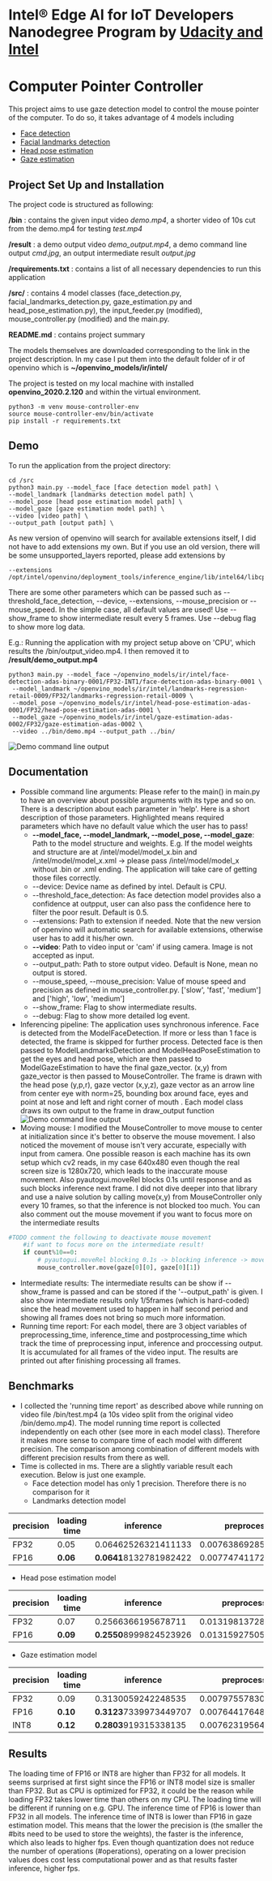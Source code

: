 # Intel® Edge AI for IoT Developers Nanodegree Program by [Udacity and Intel](https://www.udacity.com/course/intel-edge-ai-for-iot-developers-nanodegree--nd131)
# Computer Pointer Controller

This project aims to use gaze detection model to control the mouse pointer of the computer. To do so, it takes advantage of 4 models including
  * [Face detection](https://docs.openvinotoolkit.org/latest/_models_intel_face_detection_adas_binary_0001_description_face_detection_adas_binary_0001.html)
  * [Facial landmarks detection](https://docs.openvinotoolkit.org/latest/_models_intel_landmarks_regression_retail_0009_description_landmarks_regression_retail_0009.html)
  * [Head pose estimation](https://docs.openvinotoolkit.org/latest/_models_intel_head_pose_estimation_adas_0001_description_head_pose_estimation_adas_0001.html )
  * [Gaze estimation](https://docs.openvinotoolkit.org/latest/_models_intel_gaze_estimation_adas_0002_description_gaze_estimation_adas_0002.html )


## Project Set Up and Installation

The project code is structured as following:

**/bin** : contains the given input video *demo.mp4*, a shorter video of 10s cut from the demo.mp4 for testing *test.mp4*

**/result** : a demo output video *demo_output.mp4*, a demo command line output *cmd.jpg*, an output intermediate result *output.jpg*

**/requirements.txt** : contains a list of all necessary dependencies to run this application

**/src/** : contains 4 model classes (face_detection.py, facial_landmarks_detection.py, gaze_estimation.py and head_pose_estimation.py), the input_feeder.py (modified), mouse_controller.py (modified) and the main.py.

**README.md** : contains project summary

The models themselves are downloaded corresponding to the link in the project description. In my case I put them into the default folder of ir of openvino which is **~/openvino_models/ir/intel/**

The project is tested on my local machine with installed **openvino_2020.2.120** and within the virtual environment.

```console
python3 -m venv mouse-controller-env
source mouse-controller-env/bin/activate
pip install -r requirements.txt
```

## Demo
To run the application from the project directory:
```console
cd /src
python3 main.py --model_face [face detection model path] \
--model_landmark [landmarks detection model path] \
--model_pose [head pose estimation model path] \
--model_gaze [gaze estimation model path] \
--video [video path] \
--output_path [output path] \
```
As new version of openvino will search for available extensions itself, I did not have to add extensions my own. But if you use an old version, there will be some unsupported_layers reported, please add extensions by
```console
--extensions /opt/intel/openvino/deployment_tools/inference_engine/lib/intel64/libcpu_extension_sse4.so
```

There are some other parameters which can be passed such as --threshold_face_detection, --device,  --extensions, --mouse_precision or --mouse_speed. In the simple case, all default values are used! Use --show_frame to show intermediate result every 5 frames. Use --debug flag to show more log data.

E.g.: Running the application with my project setup above on 'CPU', which results the /bin/output_video.mp4. I then removed it to  **/result/demo_output.mp4**
```console
python3 main.py --model_face ~/openvino_models/ir/intel/face-detection-adas-binary-0001/FP32-INT1/face-detection-adas-binary-0001 \
 --model_landmark ~/openvino_models/ir/intel/landmarks-regression-retail-0009/FP32/landmarks-regression-retail-0009 \
 --model_pose ~/openvino_models/ir/intel/head-pose-estimation-adas-0001/FP32/head-pose-estimation-adas-0001 \
 --model_gaze ~/openvino_models/ir/intel/gaze-estimation-adas-0002/FP32/gaze-estimation-adas-0002 \
 --video ../bin/demo.mp4 --output_path ../bin/
```

![Demo command line output](./result/cmd.jpg)

## Documentation

  * Possible command line arguments: Please refer to the main() in main.py to have an overview about possible arguments with its type and so on. There is a description about each parameter in 'help'. Here is a short description of those parameters. Highlighted means required parameters which have no default value which the user has to pass!
      * **--model_face, --model_landmark, --model_pose, --model_gaze**: Path to the model structure and weights. E.g. If the model weights and structure are at /intel/model/model_x.bin and /intel/model/model_x.xml -> please pass /intel/model/model_x without .bin or .xml ending. The application will take care of getting those files correctly.
      * --device: Device name as defined by intel. Default is CPU.
      * --threshold_face_detection: As face detection model provides also a confidence at outpput, user can also pass the confidence here to filter the poor result. Default is 0.5.
      * --extensions: Path to extension if needed. Note that the new version of openvino will automatic search for available extensions, otherwise user has to add it his/her own.
      * **--video**: Path to video input or 'cam' if using camera. Image is not accepted as input.
      * --output_path: Path to store output video. Default is None, mean no output is stored.
      * --mouse_speed, --mouse_precision: Value of mouse speed and precision as defined in mouse_controller.py. ['slow', 'fast', 'medium'] and ['high', 'low', 'medium']
      * --show_frame: Flag to show intermediate results.
      * --debug: Flag to show more detailed log event.
  * Inferencing pipeline: The application uses synchronous inference. Face is detected from the ModelFaceDetection. If more or less than 1 face is detected, the frame is skipped for further process. Detected face is then passed to ModelLandmarksDetection and ModelHeadPoseEstimation to get the eyes and head pose, which are then passed to ModelGazeEstimation to have the final gaze_vector. (x,y) from gaze_vector is then passed to MouseController. The frame is drawn with the head pose (y,p,r), gaze vector (x,y,z), gaze vector as an arrow line from center eye with norm=25, bounding box around face, eyes and point at nose and left and right corner of mouth . Each model class draws its own output to the frame in draw_output function
  ![Demo command line output](./result/output.jpg)
  * Moving mouse: I modified the MouseController to move mouse to center at initialization since it's better to observe the mouse movement. I also noticed the movement of mouse isn't very accurate, especially with input from camera. One possible reason is each machine has its own setup which cv2 reads, in my case 640x480 even though the real screen size is 1280x720, which leads to the inaccurate mouse movement. Also pyautogui.moveRel blocks 0.1s until response and as such blocks inference next frame. I did not dive deeper into that library and use a naive solution by calling move(x,y) from MouseController only every 10 frames, so that the inference is not blocked too much. You can also comment out the mouse movement if you want to focus more on the intermediate results
  ```python
  #TODO comment the following to deactivate mouse movement
      #if want to focus more on the intermediate result!
      if count%10==0:
          # pyautogui.moveRel blocking 0.1s -> blocking inference -> move only every 10 frames
          mouse_controller.move(gaze[0][0], gaze[0][1])
  ```
  * Intermediate results: The intermediate results can be show if --show_frame is passed and can be stored if the '--output_path' is given. I also show intermediate results only 1/5frames (which is hard-coded) since the head movement used to happen in half second period and showing all frames does not bring so much more information.
  * Running time report: For each model, there are 3 object variables of preprocessing_time, inference_time and postprocessing_time which track the time of preprocessing input, inference and proccessing output. It is accumulated for all frames of the video input. The results are printed out after finishing processing all frames.

## Benchmarks
* I collected the 'running time report' as described above while running on video file /bin/test.mp4 (a 10s video split from the original video /bin/demo.mp4). The model running time report is collected independently on each other (see more in each model class). Therefore it makes more sense to compare time of each model with different precision. The comparison among combination of different models with different precision results from there as well.
* Time is collected in ms. There are a slightly variable result each execution. Below is just one example.
  * Face detection model has only 1 precision. Therefore there is no comparison for it
  * Landmarks detection model

|precision | loading time | inference | preprocessing | postprocessing |
| --- | --- | --- | --- | --- |
|FP32 |0.05 | 0.06462526321411133|0.007638692855834961 |0.009402036666870117 |
|FP16 |**0.06** | **0.0641**8132781982422 |0.0077474117279052734|0.009356498718261719 |

  * Head pose estimation model

|precision | loading time | inference | preprocessing | postprocessing |
| --- | --- | --- | --- | --- |
|FP32 |0.07 |0.2566366195678711|0.013198137283325195|0.0461122989654541|
|FP16 |**0.09**| **0.2550**8999824523926 |0.01315927505493164| 0.04545283317565918 |

  * Gaze estimation model

|precision | loading time | inference | preprocessing | postprocessing |
| --- | --- | --- | --- | --- |
|FP32 |0.09 |0.3130059242248535|0.007975578308105469|0.022005796432495117|
|FP16 |**0.10**| **0.3123**7339973449707|0.007644176483154297|0.022309064865112305  
|INT8 |**0.12**|**0.2803**919315338135 |0.007623195648193359| 0.02169322967529297 |    

## Results

The loading time of FP16 or INT8 are higher than FP32 for all models. It seems surprised at first sight since the FP16 or INT8 model size is smaller than FP32. But as CPU is optimized for FP32, it could be the reason while loading FP32 takes lower time than others on my CPU. The loading time will be different if running on e.g. GPU. The inference time of FP16 is lower than FP32 in all models. The inference time of INT8 is lower than FP16 in gaze estimation model. This means that the lower the precision is (the smaller the #bits need to be used to store the weights), the faster is the inference, which also leads to higher fps. Even though quantization does not reduce the number of operations (#operations), operating on a lower precision values does cost less computational power and as that results faster inference, higher fps.
